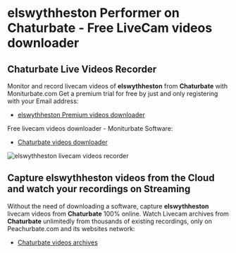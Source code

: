 # elswythheston Performer on Chaturbate - Free LiveCam videos downloader

## Chaturbate Live Videos Recorder

Monitor and record livecam videos of **elswythheston** from **Chaturbate** with Moniturbate.com
Get a premium trial for free by just and only registering with your Email address:
* [elswythheston Premium videos downloader](https://moniturbate.com/request-demo-licence-key.html)

Free livecam videos downloader - Moniturbate Software:
* [Chaturbate videos downloader](https://moniturbate.com/moniturbate-download-software.html)

![elswythheston livecam videos recorder](https://peachurnet.com/templates/moniturbate-software.png)


## Capture elswythheston videos from the Cloud and watch your recordings on Streaming

Without the need of downloading a software, capture **elswythheston** livecam videos from **Chaturbate** 100% online.
Watch Livecam archives from **Chaturbate** unlimitedly from thousands of existing recordings, only on Peachurbate.com and its websites network:
* [Chaturbate videos archives](https://peachurnet.com/)